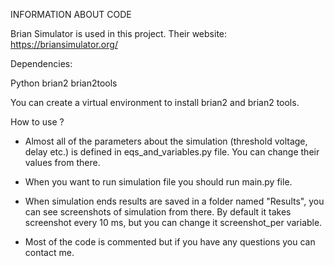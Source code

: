 INFORMATION ABOUT CODE

Brian Simulator is used in this project. Their website:
https://briansimulator.org/

Dependencies:

Python
brian2
brian2tools

You can create a virtual environment to install brian2 and brian2 tools.

How to use ?

- Almost all of the parameters about the simulation (threshold voltage, delay etc.) is defined in eqs_and_variables.py file. You can change their values from there.

- When you want to run simulation file you should run  main.py file.

- When simulation ends results are saved in a folder named "Results", you can see screenshots of simulation from there. By default it takes screenshot every 10 ms, but you can change it screenshot_per variable.

- Most of the code is commented but if you have any questions you can contact me.
